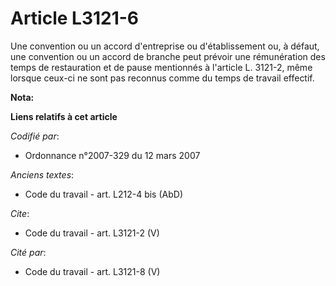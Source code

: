 # Article L3121-6

Une convention ou un accord d'entreprise ou d'établissement ou, à défaut, une convention ou un accord de branche peut prévoir
une rémunération des temps de restauration et de pause mentionnés à l'article L. 3121-2, même lorsque ceux-ci ne sont pas
reconnus comme du temps de travail effectif.

**Nota:**



**Liens relatifs à cet article**

_Codifié par_:

  - Ordonnance n°2007-329 du 12 mars 2007

_Anciens textes_:

  - Code du travail - art. L212-4 bis (AbD)

_Cite_:

  - Code du travail - art. L3121-2 (V)

_Cité par_:

  - Code du travail - art. L3121-8 (V)
